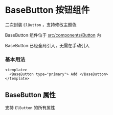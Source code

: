 # BaseButton 按钮组件

二次封装 `ElButton` ，支持修改主题色

BaseButton 组件位于 [src/components/Button](https://github.com/kailong321200875/vue-element-plus-admin/tree/master/src/components/Button) 内

BaseButton 已经全局引入，无需在手动引入


### 基本用法

```vue
<template>
  <BaseButton type="primary"> Add </BaseButton>
</template>

```

## BaseButton 属性<span id="BaseButton"></span>

支持 `ElButton` 的所有属性
